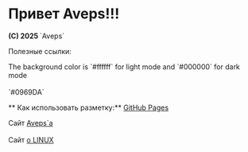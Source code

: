 <link rel="stylesheet" type="text/css" href="css/aveps.css">

<h1>Привет Aveps!!!</h1>
<strong>(C) 2025 </strong> `Aveps`
<p>Полезные ссылки:</p>
The background color is `#ffffff` for light mode and `#000000` for dark mode
<br><br>
`#0969DA`

** Как использовать разметку:**
[GitHub Pages](https://docs.github.com/ru/get-started/writing-on-github/getting-started-with-writing-and-formatting-on-github/basic-writing-and-formatting-syntax)

Сайт <a class="tooltiplink" href="https://aveps.github.io/Aveps_book/aveps.html" data-title="Aveps сайт">Aveps`a</a>
<br><br>
Сайт <a class="tooltiplink" href="https://stm66.github.io/" data-title="Михаил stm66">о LINUX</a>
